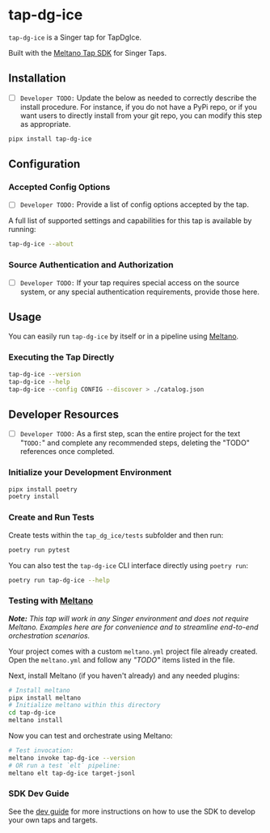 # tap-dg-ice

`tap-dg-ice` is a Singer tap for TapDgIce.

Built with the [Meltano Tap SDK](https://sdk.meltano.com) for Singer Taps.

## Installation

- [ ] `Developer TODO:` Update the below as needed to correctly describe the install procedure. For instance, if you do not have a PyPi repo, or if you want users to directly install from your git repo, you can modify this step as appropriate.

```bash
pipx install tap-dg-ice
```

## Configuration

### Accepted Config Options

- [ ] `Developer TODO:` Provide a list of config options accepted by the tap.

A full list of supported settings and capabilities for this
tap is available by running:

```bash
tap-dg-ice --about
```

### Source Authentication and Authorization

- [ ] `Developer TODO:` If your tap requires special access on the source system, or any special authentication requirements, provide those here.

## Usage

You can easily run `tap-dg-ice` by itself or in a pipeline using [Meltano](https://meltano.com/).

### Executing the Tap Directly

```bash
tap-dg-ice --version
tap-dg-ice --help
tap-dg-ice --config CONFIG --discover > ./catalog.json
```

## Developer Resources

- [ ] `Developer TODO:` As a first step, scan the entire project for the text "`TODO:`" and complete any recommended steps, deleting the "TODO" references once completed.

### Initialize your Development Environment

```bash
pipx install poetry
poetry install
```

### Create and Run Tests

Create tests within the `tap_dg_ice/tests` subfolder and
  then run:

```bash
poetry run pytest
```

You can also test the `tap-dg-ice` CLI interface directly using `poetry run`:

```bash
poetry run tap-dg-ice --help
```

### Testing with [Meltano](https://www.meltano.com)

_**Note:** This tap will work in any Singer environment and does not require Meltano.
Examples here are for convenience and to streamline end-to-end orchestration scenarios._

Your project comes with a custom `meltano.yml` project file already created. Open the `meltano.yml` and follow any _"TODO"_ items listed in
the file.

Next, install Meltano (if you haven't already) and any needed plugins:

```bash
# Install meltano
pipx install meltano
# Initialize meltano within this directory
cd tap-dg-ice
meltano install
```

Now you can test and orchestrate using Meltano:

```bash
# Test invocation:
meltano invoke tap-dg-ice --version
# OR run a test `elt` pipeline:
meltano elt tap-dg-ice target-jsonl
```

### SDK Dev Guide

See the [dev guide](https://sdk.meltano.com/en/latest/dev_guide.html) for more instructions on how to use the SDK to 
develop your own taps and targets.
